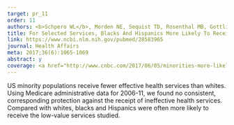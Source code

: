 ```yaml
---
target: pr_11
order: 11
authors: <b>Schpero WL</b>, Morden NE, Sequist TD, Rosenthal MB, Gottlieb DJ, Colla CH
title: For Selected Services, Blacks And Hispanics More Likely To Receive Low-Value Care Than Whites
link: https://www.ncbi.nlm.nih.gov/pubmed/28583965
journal: Health Affairs
meta: 2017;36(6):1065-1069
abstract: y
coverage: <a href="http://www.cnbc.com/2017/06/05/minorities-more-likely-than-whites-to-get-low-value-health-care.html" target="_blank">CNBC</a>, <a href="http://www.ctpost.com/local/article/Yale-study-Patients-of-color-more-likely-to-get-11197613.php" target="_blank"><i>CT Post</i></a>, <a href="http://khn.org/news/quantity-over-quality-minorities-shown-to-get-an-excess-of-ineffective-care/" target="_blank">Kaiser Health News</a>, <a href="https://www.modernhealthcare.com/article/20170609/NEWS/170609880/minority-populations-are-more-vulnerable-to-low-value-care" target="_blank">Modern Healthcare</a>, <a href="http://www.politico.com/tipsheets/politico-pulse/2017/06/06/senate-health-bill-could-be-ready-by-end-of-week-220691" target="_blank">Politico</a>, <a href="https://www.healthaffairs.org/do/10.1377/hp20170614.890406/abs/" target="_blank">WTOP</a>
---
```

US minority populations receive fewer effective health services than whites. Using Medicare administrative data for 2006-11, we found no consistent, corresponding protection against the receipt of ineffective health services. Compared with whites, blacks and Hispanics were often more likely to receive the low-value services studied.
